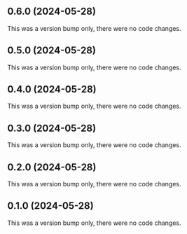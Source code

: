 ## 0.6.0 (2024-05-28)

This was a version bump only, there were no code changes.

## 0.5.0 (2024-05-28)

This was a version bump only, there were no code changes.

## 0.4.0 (2024-05-28)

This was a version bump only, there were no code changes.

## 0.3.0 (2024-05-28)

This was a version bump only, there were no code changes.

## 0.2.0 (2024-05-28)

This was a version bump only, there were no code changes.

## 0.1.0 (2024-05-28)

This was a version bump only, there were no code changes.